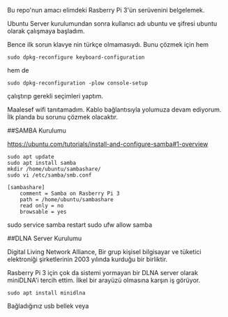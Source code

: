 Bu repo'nun amacı elimdeki Rasberry Pi 3'ün serüvenini belgelemek.

Ubuntu Server kurulumundan sonra kullanıcı adı ubuntu ve şifresi ubuntu olarak çalışmaya başladım.

Bence ilk sorun klavye nin türkçe olmamasıydı. Bunu çözmek için hem 
```
sudo dpkg-reconfigure keyboard-configuration
```
hem de 
```
sudo dpkg-reconfiguration -plow console-setup
```
çalıştırıp gerekli seçimleri yaptım.

Maalesef wifi tanıtamadım. Kablo bağlantısıyla yolumuza devam ediyorum. İlk planda bu sorunu çözmek olacaktır.

##SAMBA Kurulumu


https://ubuntu.com/tutorials/install-and-configure-samba#1-overview

```
sudo apt update
sudo apt install samba
mkdir /home/ubuntu/sambashare/
sudo vi /etc/samba/smb.conf
```

```
[sambashare]
	comment = Samba on Rasberry Pi 3
	path = /home/ubuntu/sambashare
	read only = no
	browsable = yes
```
sudo service samba restart
sudo ufw allow samba

##DLNA Server Kurulumu

Digital Living Network Alliance, Bir grup kişisel bilgisayar ve tüketici elektroniği şirketlerinin 2003 yılında kurduğu bir birliktir. 

Rasberry Pi 3 için çok da sistemi yormayan bir DLNA server olarak miniDLNA'i tercih ettim. İlkel bir arayüzü olmasına karşın iş görüyor. 
```
sudo apt install minidlna
```
Bağladığınız usb bellek veya  
